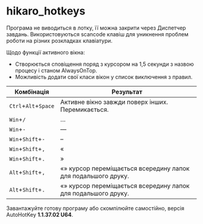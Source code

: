 # hikaro_hotkeys
Програма не виводиться в лотку, її можна закрити через Диспетчер завдань. Використовуються scancode клавіш для уникнення проблем роботи на різних розкладках клавіатури.

Щодо функції активного вікна:
- Створюється сповіщення поряд з курсором на 1,5 секунди з назвою процесу і станом AlwaysOnTop.
- Можливість додати свої класи вікон у список виключення з правил.

| Комбінація  | Результат |
| - | - |
| `Ctrl`+`Alt`+`Space` | Активне вікно завжди поверх інших. Перемикається. |
| `Win`+`/`  | … |
| `Win`+`-`  | — |
| `Win`+`Shift`+`-` | – |
| `Win`+`Shift`+`,` | « |
| `Win`+`Shift`+`.` | » |
| `Alt`+`Shift`+`,` | «» курсор переміщається всередину лапок для подальшого друку. |
| `Alt`+`Shift`+`.` | «» курсор переміщається всередину лапок для подальшого друку. |

Завантажуйте готову програму або скомпілюйте самостійно, версія AutoHotKey **1.1.37.02 U64**.
